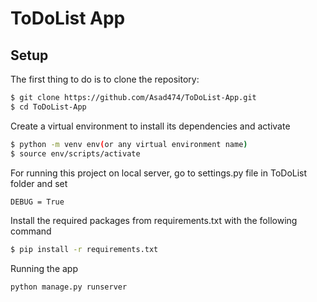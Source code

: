 #   ToDoList App



## Setup

The first thing to do is to clone the repository:

```bash
$ git clone https://github.com/Asad474/ToDoList-App.git
$ cd ToDoList-App
```

Create a virtual environment to install its dependencies and activate

```bash
$ python -m venv env(or any virtual environment name)
$ source env/scripts/activate
```

For running this project on local server, go to settings.py file in ToDoList folder and set

```bash 
DEBUG = True
```

Install the required packages from requirements.txt with the following command

```bash 
$ pip install -r requirements.txt
```


Running the app 

```bash 
python manage.py runserver
```